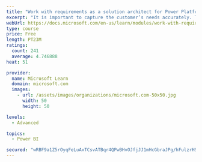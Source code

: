 ```yaml
---
title: "Work with requirements as a solution architect for Power Platform and Dynamics 365"
excerpt: "It is important to capture the customer’s needs accurately. This module explains how to capture requirements and identify functional and non-functional items."
webUrl: https://docs.microsoft.com/en-us/learn/modules/work-with-requirements/
type: course
price: Free
length: PT23M
ratings:
  count: 241
  average: 4.746888
heat: 51

provider:
  name: Microsoft Learn
  domain: microsoft.com
  images:
    - url: /assets/images/organizations/microsoft.com-50x50.jpg
      width: 50
      height: 50

levels:
  - Advanced

topics:
  - Power BI

secured: "wRBF9a1Z5rOyqFeLuAxTCsvATBqr4QPwBHvOJfjJJ1mHcGbraJPg/hFulzrHSREoz8bHAsXj5iXi9jhU/kLEwTHPy38ggtNeWSjWmhDNQ7VlANtzpIx9SvUGNaqt/FNkyDU2kdcXkrCIjjZFT53e7256vsdy4T9WzH9VqZ82aFhzt2yY1CwVOnUxljs3uQZnUTWEQ9T7RisU0LgVliCtFr0EEIrWZcjWr+HDA8ACpZXg2thUupE4MtEoVqDPolJg6GU91FupjPbb22gr0yOxdU6R8meFBwsPmERYEgUBFdfarWVBcWco7B8Agt8pWy0WjGEoSe+utIdRYiLeYNJ2J3ifHIpuc/iBCJQBFfhFgCqllS5Rlw0ef+DBmqQT/au4rlrKaVu6e3YBiRIxTvqGxA==;WwuVwLZGZydJpZdjPFQBEw=="
---
```


